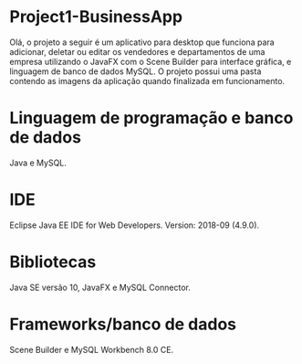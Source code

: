 # Project1-BusinessApp
Olá, o projeto a seguir é um aplicativo para desktop que funciona para adicionar, deletar ou editar os vendedores e departamentos de uma 
empresa utilizando o JavaFX com o Scene Builder para interface gráfica, e linguagem de banco de dados MySQL. O projeto possui uma pasta 
contendo as imagens da aplicação quando finalizada em funcionamento.

# Linguagem de programação e banco de dados
Java e MySQL.

# IDE
Eclipse Java EE IDE for Web Developers. Version: 2018-09 (4.9.0).

# Bibliotecas
Java SE versão 10, JavaFX e MySQL Connector.

# Frameworks/banco de dados
Scene Builder e MySQL Workbench 8.0 CE.

